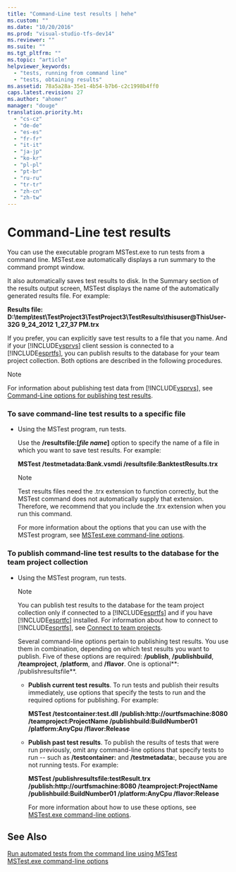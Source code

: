 ```yaml
---
title: "Command-Line test results | hehe"
ms.custom: ""
ms.date: "10/20/2016"
ms.prod: "visual-studio-tfs-dev14"
ms.reviewer: ""
ms.suite: ""
ms.tgt_pltfrm: ""
ms.topic: "article"
helpviewer_keywords: 
  - "tests, running from command line"
  - "tests, obtaining results"
ms.assetid: 78a5a28a-35e1-4b54-b7b6-c2c1998b4ff0
caps.latest.revision: 27
ms.author: "ahomer"
manager: "douge"
translation.priority.ht: 
  - "cs-cz"
  - "de-de"
  - "es-es"
  - "fr-fr"
  - "it-it"
  - "ja-jp"
  - "ko-kr"
  - "pl-pl"
  - "pt-br"
  - "ru-ru"
  - "tr-tr"
  - "zh-cn"
  - "zh-tw"
---
```

# Command-Line test results
You can use the executable program MSTest.exe to run tests from a command line. MSTest.exe automatically displays a run summary to the command prompt window.  
  
 It also automatically saves test results to disk. In the Summary section of the results output screen, MSTest displays the name of the automatically generated results file. For example:  
  
 **Results file:      D:\temp\test\TestProject3\TestProject3\TestResults\thisuser@ThisUser-32G 9_24_2012 1_27_37 PM.trx**  
  
 If you prefer, you can explicitly save test results to a file that you name. And if your [!INCLUDE[vsprvs](../code-quality/includes/vsprvs_md.md)] client session is connected to a [!INCLUDE[esprtfs](../code-quality/includes/esprtfs_md.md)], you can publish results to the database for your team project collection. Both options are described in the following procedures.  
  
> [!NOTE]
>  For information about publishing test data from [!INCLUDE[vsprvs](../code-quality/includes/vsprvs_md.md)], see [Command-Line options for publishing test results](../test/command-line-options-for-publishing-test-results.md).  
  
### To save command-line test results to a specific file  
  
-   Using the MSTest program, run tests.  
  
     Use the **/resultsfile:[***file name***]** option to specify the name of a file in which you want to save test results. For example:  
  
     **MSTest /testmetadata:Bank.vsmdi /resultsfile:BanktestResults.trx**  
  
    > [!NOTE]
    >  Test results files need the .trx extension to function correctly, but the MSTest command does not automatically supply that extension. Therefore, we recommend that you include the .trx extension when you run this command.  
  
     For more information about the options that you can use with the MSTest program, see [MSTest.exe command-line options](../test/mstest.exe-command-line-options.md).  
  
### To publish command-line test results to the database for the team project collection  
  
-   Using the MSTest program, run tests.  
  
    > [!NOTE]
    >  You can publish test results to the database for the team project collection only if connected to a [!INCLUDE[esprtfs](../code-quality/includes/esprtfs_md.md)] and if you have [!INCLUDE[esprtfc](../code-quality/includes/esprtfc_md.md)] installed. For information about how to connect to [!INCLUDE[esprtfs](../code-quality/includes/esprtfs_md.md)], see [Connect to team projects](../Topic/Connect%20to%20team%20projects%20in%20Team%20Foundation%20Server.md).  
  
     Several command-line options pertain to publishing test results. You use them in combination, depending on which test results you want to publish. Five of these options are required: **/publish**, **/publishbuild**, **/teamproject**, **/platform**, and **/flavor**. One is optional**: /publishresultsfile**.  
  
    -   **Publish current test results**. To run tests and publish their results immediately, use options that specify the tests to run and the required options for publishing. For example:  
  
         **MSTest /testcontainer:test.dll /publish:http://ourtfsmachine:8080 /teamproject:ProjectName /publishbuild:BuildNumber01 /platform:AnyCpu /flavor:Release**  
  
    -   **Publish past test results**. To publish the results of tests that were run previously, omit any command-line options that specify tests to run -- such as **/testcontainer:** and **/testmetadata:**, because you are not running tests. For example:  
  
         **MSTest /publishresultsfile:testResult.trx /publish:http://ourtfsmachine:8080 /teamproject:ProjectName /publishbuild:BuildNumber01 /platform:AnyCpu /flavor:Release**  
  
         For more information about how to use these options, see [MSTest.exe command-line options](../test/mstest.exe-command-line-options.md).  
  
## See Also  
 [Run automated tests from the command line using MSTest](../test/run-automated-tests-from-the-command-line-using-mstest.md)   
 [MSTest.exe command-line options](../test/mstest.exe-command-line-options.md)